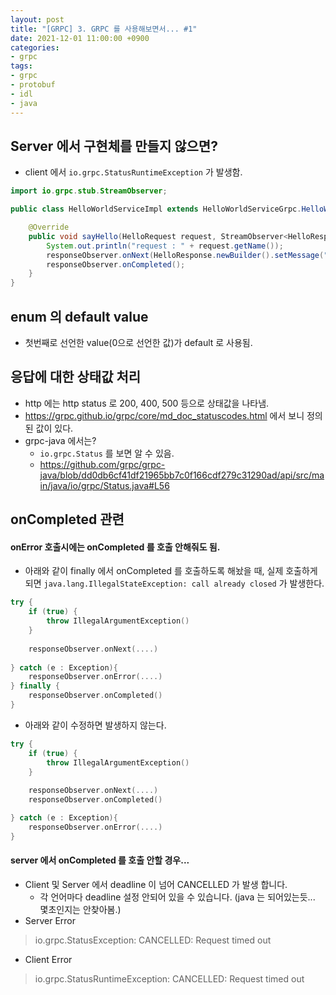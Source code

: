 ```yaml
---
layout: post
title: "[GRPC] 3. GRPC 를 사용해보면서... #1"
date: 2021-12-01 11:00:00 +0900
categories:
- grpc
tags:
- grpc
- protobuf
- idl
- java
---
```


## Server 에서 구현체를 만들지 않으면?
- client 에서 `io.grpc.StatusRuntimeException` 가 발생함.

```java
import io.grpc.stub.StreamObserver;

public class HelloWorldServiceImpl extends HelloWorldServiceGrpc.HelloWorldServiceImplBase {

	@Override
	public void sayHello(HelloRequest request, StreamObserver<HelloResponse> responseObserver) {
		System.out.println("request : " + request.getName());
		responseObserver.onNext(HelloResponse.newBuilder().setMessage("안녕하세요.").build());
		responseObserver.onCompleted();
	}
}
```

## enum 의 default value
- 첫번째로 선언한 value(0으로 선언한 값)가 default 로 사용됨.

## 응답에 대한 상태값 처리
- http 에는 http status 로 200, 400, 500 등으로 상태값을 나타냄.
- https://grpc.github.io/grpc/core/md_doc_statuscodes.html 에서 보니 정의된 값이 있다.
- grpc-java 에서는?
  - `io.grpc.Status` 를 보면 알 수 있음.
  - https://github.com/grpc/grpc-java/blob/dd0db6cf41df21965bb7c0f166cdf279c31290ad/api/src/main/java/io/grpc/Status.java#L56


## onCompleted 관련
#### onError 호출시에는 onCompleted 를 호출 안해줘도 됨.
- 아래와 같이 finally 에서 onCompleted 를 호출하도록 해놨을 때, 실제 호출하게 되면 `java.lang.IllegalStateException: call already closed` 가 발생한다.

```kotlin
try {
    if (true) {
        throw IllegalArgumentException()
    }
    
    responseObserver.onNext(....)
    
} catch (e : Exception){
    responseObserver.onError(....)
} finally {
    responseObserver.onCompleted()
}
```

- 아래와 같이 수정하면 발생하지 않는다.
```kotlin
try {
    if (true) {
        throw IllegalArgumentException()
    }
    
    responseObserver.onNext(....)
    responseObserver.onCompleted()

} catch (e : Exception){
    responseObserver.onError(....)
} 
```

#### server 에서 onCompleted 를 호출 안할 경우...
- Client 및 Server 에서 deadline 이 넘어 CANCELLED 가 발생 합니다.
    - 각 언어마다 deadline 설정 안되어 있을 수 있습니다. (java 는 되어있는듯... 몇초인지는 안찾아봄.)
- Server Error
> io.grpc.StatusException: CANCELLED: Request timed out

- Client Error
> io.grpc.StatusRuntimeException: CANCELLED: Request timed out
